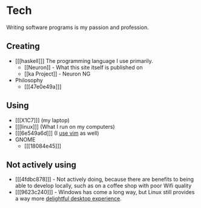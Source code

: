 # Tech 

Writing software programs is my passion and profession.

## Creating

* [[[haskell]]] The programming language I use primarily. 
  * [[Neuron]] - What this site itself is published on
  * [[ka Project]] - Neuron NG
* Philosophy
  * [[[47e0e49a]]]

## Using

* [[[X1C7]]] (my laptop)
* [[[linux]]] (What I run on my computers)
* [[[6e549a6d]]] (I [use vim](https://github.com/srid/nix-config/tree/master/nix/nvim) as well)
* GNOME
  * [[[18084e45]]]

## Not actively using

* [[[4fdbc878]]] - Not actively doing, because there are benefits to being able to develop locally, such as on a coffee shop with poor Wifi quality
* [[[9623c240]]] - Windows has come a long way, but Linux still provides a way more [delightful desktop experience][paperwm].

[paperwm]: https://twitter.com/sridca/status/1314404787169959937